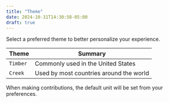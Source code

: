 ```yaml
---
title: "Theme"
date: 2024-10-31T14:30:58-05:00
draft: true
---
```


Select a preferred theme to better personalize your experience.

| Theme        | Summary                                  	             |
| ------------- | ------------------------------------------------------ |
| `Timber`     | Commonly used in the United States					 |
| `Creek`  	| Used by most countries around the world          		 |

When making contributions, the default unit will be set from your preferences.